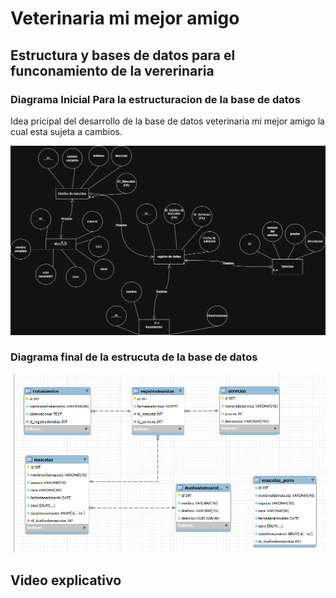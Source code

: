 # Veterinaria mi mejor amigo

## Estructura y bases de datos para el funconamiento de la vererinaria

### Diagrama Inicial Para la estructuracion de la base de datos

Idea pricipal del desarrollo de la base de datos veterinaria mi mejor amigo la cual esta sujeta a cambios.

![Diagrama final](Veterinariamimejoramigo.drawio.png)

### Diagrama final de la estrucuta de la base de datos


![Diagrama final](diagrama.png)

## Video explicativo

